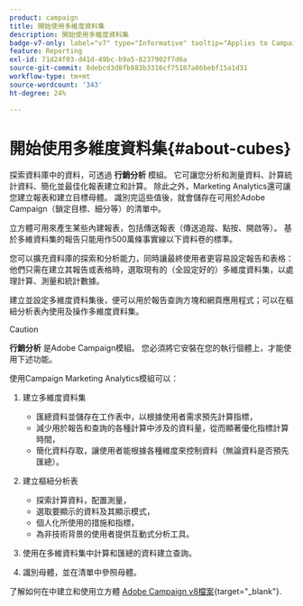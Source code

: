 ```yaml
---
product: campaign
title: 開始使用多維度資料集
description: 開始使用多維度資料集
badge-v7-only: label="v7" type="Informative" tooltip="Applies to Campaign Classic v7 only"
feature: Reporting
exl-id: 71d24f03-d41d-49bc-b9a5-8237902f7d6a
source-git-commit: 8debcd3d8fb883b3316cf75187a86bebf15a1d31
workflow-type: tm+mt
source-wordcount: '343'
ht-degree: 24%

---
```


# 開始使用多維度資料集{#about-cubes}



探索資料庫中的資料，可透過 **行銷分析** 模組。 它可讓您分析和測量資料、計算統計資料、簡化並最佳化報表建立和計算。 除此之外，Marketing Analytics還可讓您建立報表和建立目標母體。 識別完這些值後，就會儲存在可用於Adobe Campaign（鎖定目標、細分等）的清單中。

立方體可用來產生某些內建報表，包括傳送報表（傳送追蹤、點按、開啟等）。 基於多維資料集的報告只能用作500萬條事實線以下資料卷的標準。

您可以擴充資料庫的探索和分析能力，同時讓最終使用者更容易設定報告和表格：他們只需在建立其報告或表格時，選取現有的（全設定好的）多維度資料集，以處理計算、測量和統計數據。

建立並設定多維度資料集後，便可以用於報告查詢方塊和網頁應用程式；可以在樞紐分析表內使用及操作多維度資料集。

>[!CAUTION]
>
>**行銷分析** 是Adobe Campaign模組。 您必須將它安裝在您的執行個體上，才能使用下述功能。

使用Campaign Marketing Analytics模組可以：

1. 建立多維度資料集

   * 匯總資料並儲存在工作表中，以根據使用者需求預先計算指標，
   * 減少用於報告和查詢的各種計算中涉及的資料量，從而顯著優化指標計算時間，
   * 簡化資料存取，讓使用者能根據各種維度來控制資料（無論資料是否預先匯總）。

1. 建立樞紐分析表

   * 探索計算資料，配置測量，
   * 選取要顯示的資料及其顯示模式，
   * 個人化所使用的措施和指標，
   * 為非技術背景的使用者提供互動式分析工具。

1. 使用在多維資料集中計算和匯總的資料建立查詢。
1. 識別母體，並在清單中參照母體。

了解如何在中建立和使用立方體 [Adobe Campaign v8檔案](https://experienceleague.adobe.com/docs/campaign/campaign-v8/analytics/reports/cubes/gs-cubes.html){target="_blank"}.
